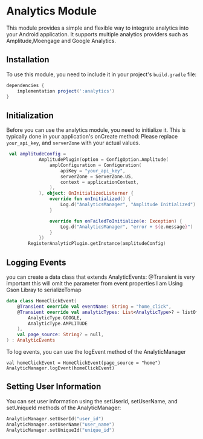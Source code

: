 # Analytics Module

This module provides a simple and flexible way to integrate analytics into your Android application. It supports multiple analytics providers such as Amplitude,Moengage and Google Analytics.

## Installation

To use this module, you need to include it in your project's `build.gradle` file:

```gradle
dependencies {
    implementation project(':analytics')
}
```

## Initialization

Before you can use the analytics module, you need to initialize it. This is typically done in your application's onCreate method:
Please replace `your_api_key`, and `serverZone` with your actual values.

```kotlin
 val amplitudeConfig =
            AmplitudePlugin(option = ConfigOption.Amplitude(
                amplConfiguration = Configuration(
                    apiKey = "your_api_key",
                    serverZone = ServerZone.US,
                    context = applicationContext,
                ),
            ), object: OnInitializedListerner {
                override fun onInitialized() {
                    Log.d("AnalyticsManager", "Amplitude Initialized")
                }

                override fun onFailedToInitialize(e: Exception) {
                    Log.d("AnalyticsManager", "error + ${e.message}")
                }
            })
        RegisterAnalyticPlugin.getInstance(amplitudeConfig)
```
## Logging Events
you can create a data class that extends AnalyticEvents:
@Transient is very important this will omit the parameter from event properties 
I am Using Gson Libray to serializeTomap 

```Kotlin
data class HomeClickEvent(
    @Transient override val eventName: String = "home_click",
    @Transient override val analyticTypes: List<AnalyticType>? = listOf(
        AnalyticType.GOOGLE,
        AnalyticType.AMPLITUDE
    ),
    val page_source: String? = null,
) : AnalyticEvents
```
To log events, you can use the logEvent method of the AnalyticManager
```
val homeClickEvent = HomeClickEvent(page_source = "home")
AnalyticManager.logEvent(homeClickEvent)
```
## Setting User Information
You can set user information using the setUserId, setUserName, and setUniqueId methods of the AnalyticManager:
```Kotlin
AnalyticManager.setUserId("user_id")
AnalyticManager.setUserName("user_name")
AnalyticManager.setUniqueId("unique_id")
